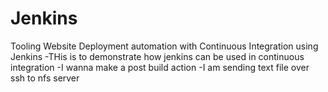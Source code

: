 # Jenkins
Tooling Website Deployment automation with Continuous Integration using Jenkins
-THis is to demonstrate how jenkins can be used in continuous integration
-I wanna make a post build action
-I am sending text file over ssh to nfs server
